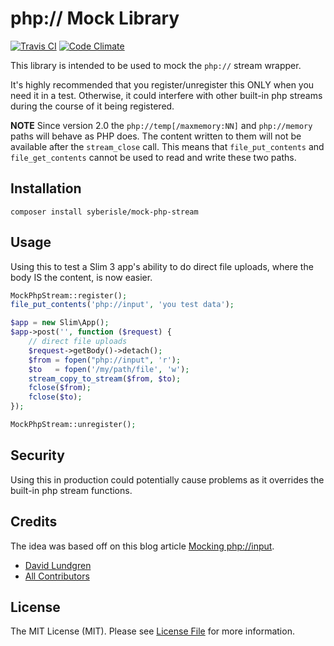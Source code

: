 # php:// Mock Library

[![Travis CI](https://secure.travis-ci.org/SyberIsle/mock-php-stream.png)](https://travis-ci.org/SyberIsle/mock-php-stream) [![Code Climate](https://codeclimate.com/github/SyberIsle/mock-php-stream/badges/gpa.svg)](https://codeclimate.com/github/SyberIsle/mock-php-stream)

This library is intended to be used to mock the `php://` stream wrapper.

It's highly recommended that you register/unregister this ONLY when you need it in a test. Otherwise, it could interfere
with other built-in php streams during the course of it being registered.

**NOTE** Since version 2.0 the `php://temp[/maxmemory:NN]` and `php://memory` paths will behave as PHP does. The content
written to them will not be available after the `stream_close` call. This means that `file_put_contents` and  
`file_get_contents` cannot be used to read and write these two paths.

## Installation

`composer install syberisle/mock-php-stream`

## Usage

Using this to test a Slim 3 app's ability to do direct file uploads, where the body IS the content, is now easier. 

```php
MockPhpStream::register();
file_put_contents('php://input', 'you test data');

$app = new Slim\App();
$app->post('', function ($request) {
    // direct file uploads
    $request->getBody()->detach();
    $from = fopen("php://input", 'r');
    $to   = fopen('/my/path/file', 'w');
    stream_copy_to_stream($from, $to);
    fclose($from);
    fclose($to);
});

MockPhpStream::unregister();
```

## Security

Using this in production could potentially cause problems as it overrides the built-in php stream functions.

## Credits

The idea was based off on this blog article [Mocking php://input](http://news-from-the-basement.blogspot.com/2011/07/mocking-phpinput.html).

- [David Lundgren](https://github.com/dlundgren)
- [All Contributors](https://github.com/syberisle/pipeline/contributors)

## License

The MIT License (MIT). Please see [License File](LICENSE.md) for more information.